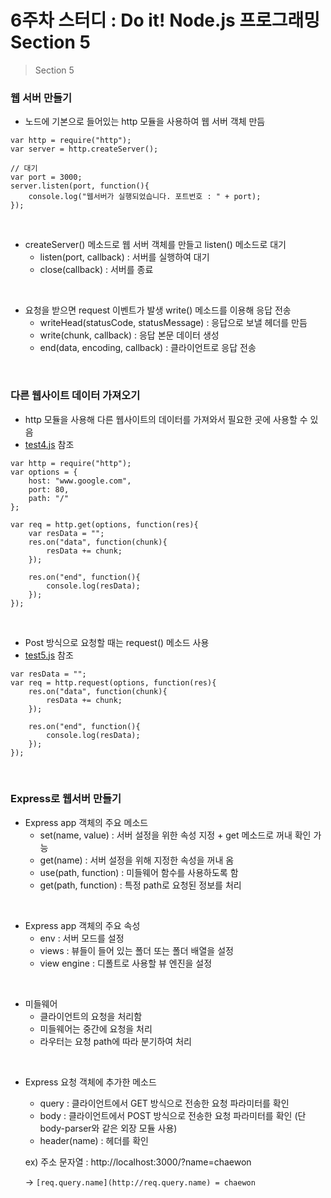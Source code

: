 # 6주차 스터디 : Do it! Node.js 프로그래밍 Section 5

> Section 5

### 웹 서버 만들기
- 노드에 기본으로 들어있는 http 모듈을 사용하여 웹 서버 객체 만듬
```
var http = require("http");
var server = http.createServer();

// 대기
var port = 3000;
server.listen(port, function(){
    console.log("웹서버가 실행되었습니다. 포트번호 : " + port);
});
```

<br/>

- createServer() 메소드로 웹 서버 객체를 만들고 listen() 메소드로 대기
	- listen(port, callback) : 서버를 실행하여 대기
	- close(callback) : 서버를 종료
	
<br/>

- 요청을 받으면 request 이벤트가 발생 write() 메소드를 이용해 응답 전송
    - writeHead(statusCode, statusMessage) : 응답으로 보낼 헤더를 만듬
    - write(chunk, callback) : 응답 본문 데이터 생성
    - end(data, encoding, callback) : 클라이언트로 응답 전송

<br/>

### 다른 웹사이트 데이터 가져오기
- http 모듈을 사용해 다른 웹사이트의 데이터를 가져와서 필요한 곳에 사용할 수 있음
- [test4.js](https://github.com/aeeazip/UMC_4th_Node/blob/main/6%EC%A3%BC%EC%B0%A8/DoIt_Section5/test4.js) 참조
```
var http = require("http");
var options = {
    host: "www.google.com",
    port: 80,
    path: "/"
};

var req = http.get(options, function(res){
    var resData = "";
    res.on("data", function(chunk){
        resData += chunk;
    });

    res.on("end", function(){
        console.log(resData);
    });
});
```

<br/>

- Post 방식으로 요청할 때는 request() 메소드 사용
- [test5.js](https://github.com/aeeazip/UMC_4th_Node/blob/main/6%EC%A3%BC%EC%B0%A8/DoIt_Section5/test5.js) 참조
```
var resData = "";
var req = http.request(options, function(res){
    res.on("data", function(chunk){
        resData += chunk;
    });

    res.on("end", function(){
        console.log(resData);
    });
});
```

<br/>

### Express로 웹서버 만들기
- Express app 객체의 주요 메소드
    - set(name, value) : 서버 설정을 위한 속성 지정 + get 메소드로 꺼내 확인 가능
    - get(name) : 서버 설정을 위해 지정한 속성을 꺼내 옴
    - use(path, function) : 미들웨어 함수를 사용하도록 함
    - get(path, function) : 특정 path로 요청된 정보를 처리
 
 <br/>
 
- Express app 객체의 주요 속성
    - env : 서버 모드를 설정
    - views : 뷰들이 들어 있는 폴더 또는 폴더 배열을 설정
    - view engine : 디폴트로 사용할 뷰 엔진을 설정

<br/>

- 미들웨어
    - 클라이언트의 요청을 처리함
    - 미들웨어는 중간에 요청을 처리
    - 라우터는 요청 path에 따라 분기하여 처리
    
 <br/>

- Express 요청 객체에 추가한 메소드
    - query : 클라이언트에서 GET 방식으로 전송한 요청 파라미터를 확인
    - body : 클라이언트에서 POST 방식으로 전송한 요청 파라미터를 확인 (단 body-parser와 같은 외장 모듈 사용)
    - header(name) : 헤더를 확인
    
    ex) 주소 문자열 : http://localhost:3000/?name=chaewon
    
    → `[req.query.name](http://req.query.name) = chaewon`

